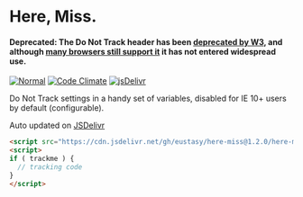# Here, Miss.

#### Deprecated: The Do Not Track header has been [deprecated by W3](https://docs.w3cub.com/http/headers/dnt), and although [many browsers still support it](https://developer.mozilla.org/en-US/docs/Web/HTTP/Headers/DNT#browser_compatibility) it has not entered widespread use.

[![Normal](https://github.com/eustasy/here-miss/actions/workflows/normal.yml/badge.svg)](https://github.com/eustasy/here-miss/actions/workflows/normal.yml)
[![Code Climate](https://codeclimate.com/github/eustasy/here-miss/badges/gpa.svg)](https://codeclimate.com/github/eustasy/here-miss)
[![jsDelivr](https://data.jsdelivr.com/v1/package/gh/eustasy/here-miss/badge?style=rounded)](https://www.jsdelivr.com/package/gh/eustasy/here-miss)

Do Not Track settings in a handy set of variables, disabled for IE 10+ users by default (configurable).

Auto updated on [JSDelivr](https://www.jsdelivr.com/package/gh/eustasy/here-miss)

```html
<script src="https://cdn.jsdelivr.net/gh/eustasy/here-miss@1.2.0/here-miss.min.js" integrity="sha256-0/jD0kYZ/O5vQCoVEsCg9k0KxdWnlZTpmcVfc+tpatc=" crossorigin="anonymous"></script>
<script>
if ( trackme ) {
  // tracking code
}
</script>
```
